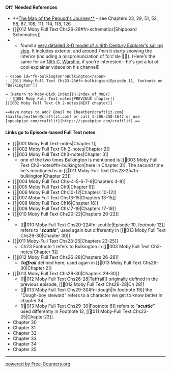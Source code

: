 #### Oft' Needed References
- **[The Map of the Pequod's Journey**](http://www.powermobydick.com/images/Path_of_Pequod_full.jpg) - see Chapters 23, 29, 51, 52, 58, 87, 109, 111, 114, 118, 126
- [[🎤012 Moby Full Text Chs26-28#fn-schematics|Shipboard Schematics]]
- - found a [very detailed 3-D model of a 19th Century Explorer's sailing ship](https://youtu.be/3pYqXrFx6S8?si=AwlWw1X2gpYwuNuh). It includes exterior, and around 7min it starts showing the interior (including a mispronunciation of fo'c'sle 🤷‍♀️). (Here's the same for an [18th C. Warship](https://youtu.be/3pYqXrFx6S8?si=Ynfy7jdWjbTYbPdq), if you're interested—he's got a lot of cool explainer videos on his channel!)
```
- <span id="fn-bulkington">Bulkington</span>
- [[011 Moby-Full Text Chs23-25#fn-bulkington|Episode 11, footnote on “Bulkington”]]
- 
→ [Return to Moby-Dick Index](🧠-Index_of_MOBY)
- [[🎤001 Moby Full Text-notes|PREVIOUS chapter]]                      [[🎤002 Moby Full Text Ch 2-notes|NEXT chapter]]

==Have notes to add? Email me [heather@craftlit.com](mailto:heather@craftlit.com) or call 1-206-350-1642 or use [speakpipe.com/craftlit](https://speakpipe.com/craftlit).==

```
#### Links go to Episode-based Full Text notes     
- [[🎤001 Moby Full Text-notes|Chapter 1]]     
- [[🎤002 Moby Full Text Ch 2-notes|Chapter 2]]     
- [[🎤003 Moby Full Text Ch3-notes|Chapter 3]]     
	- one of the two times Bulkington is mentioned is [[🎤003 Moby Full Text Ch3-notes#fn-bulkington|here in Chapter 3]]. The second time he's mentioned is in [[🎤011 Moby-Full Text Chs23-25#fn-bulkington|Chapter 23]] 
- [[🎤004 Moby Full Text Chs-4-5-6-7-8|Chapters 4-8]]      
- [[🎤005 Moby Full Text Ch9|Chapter 9]]     
- [[🎤006 Moby Full Text Chs10-12|Chapters 10-12]]
- [[🎤007 Moby Full Text Chs13-15|Chapters 13-15]]
- [[🎤008 Moby Full Text Ch16|Chapter 16]]     
- [[🎤009 Moby Full Text Chs17-19|Chapters 17-19]]     
- [[🎤010 Moby Full Text Chs20-22|Chapters 20-22]]
- 	- [[🎤010 Moby Full Text Chs20-22#fn-scuttle|Episode 10, footnote 12]]  refers to “***scuttle***”, used again but differently in [[🎤013 Moby Full Text Chs29-30|Chapter 30]]
- [[🎤011 Moby-Full Text Chs23-25|Chapters 23-25]]
	- Ch23 Footnote 1 refers to Bulkington in [[🎤003 Moby Full Text Ch3-notes|Chapter 3]]      
- [[🎤012 Moby Full Text Chs26-28|Chapters 26-28]]     
	- ***Taffrail*** defined here, used again in [[🎤013 Moby Full Text Chs29-30|Chapter 2]]     
- [[🎤013 Moby Full Text Chs29-30|Chapters 29-30]]     
	- [[🎤012 Moby Full Text Chs26-28|Taffrail]] originally defined in the previous episode, [[🎤012 Moby Full Text Chs26-28|Ch 28]]
	- [[🎤013 Moby Full Text Chs29-30#fn-dough|In footnote 19]] the "Dough-boy steward" refers to a character we get to know better in chapter 34.
	- [[🎤013 Moby Full Text Chs29-30|Footnote 8]] refers to “***scuttle***” used differently in Footnote 12, [[🎤011 Moby-Full Text Chs23-25|Chapter23]].      
- Chapter 30     
- Chapter 31     
- Chapter 32     
- Chapter 33     
- Chapter 34     
- Chapter 35     




---
 <a href='https://www.free-counters.org/'>powered by Free-Counters.org</a> <script type='text/javascript' src='https://www.freevisitorcounters.com/auth.php?id=3a836571bf527a15ef6121fbbdda37292ed45bd9'></script>
<script type="text/javascript" src="https://www.freevisitorcounters.com/en/home/counter/1376368/t/1"></script>